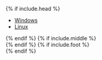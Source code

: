 {% if include.head %}
<ul class="nav nav-tabs">
  <li class="nav-item"><a class="nav-link active" data-toggle="tab" href="#WindowsId1" role="tab" >Windows</a></li>
  <li class="nav-item"><a class="nav-link" data-toggle="tab" href="#LinuxId1" role="tab">Linux</a></li>
</ul>
<div class="tab-content">
  <div class="tab-pane fade in active" id="WindowsId1" role="tabpanel" markdown="1">
{% endif %}
{% if include.middle %}
  </div>
  <div class="tab-pane fade in" id="LinuxId1" role="tabpanel" markdown="1">
{% endif %}
{% if include.foot %}
  </div>
</div> <!-- tab-content -->
{% endif %}
